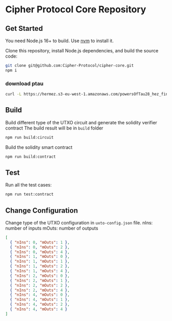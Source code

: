 # Cipher Protocol Core Repository

## Get Started

You need Node.js 16+ to build. Use [nvm](https://github.com/nvm-sh/nvm) to install it.

Clone this repository, install Node.js dependencies, and build the source code:

```bash
git clone git@github.com:Cipher-Protocol/cipher-core.git
npm i
```

### download ptau

```bash
curl -L https://hermez.s3-eu-west-1.amazonaws.com/powersOfTau28_hez_final_16.ptau --create-dirs -o ptau/pot16_final.ptau
```

## Build

Build different type of the UTXO circuit and generate the solidity verifier contract
The build result will be in `build` folder

```bash
npm run build:circuit
```

Build the solidity smart contract

```bash
npm run build:contract
```

## Test

Run all the test cases:

```bash
npm run test:contract
```

## Change Configuration

Change type of the UTXO configuration in `uxto-config.json` file.
nIns: number of inputs
mOuts: number of outputs

```json
[
  { "nIns": 0, "mOuts": 1 },
  { "nIns": 0, "mOuts": 2 },
  { "nIns": 0, "mOuts": 4 },
  { "nIns": 1, "mOuts": 0 },
  { "nIns": 1, "mOuts": 1 },
  { "nIns": 1, "mOuts": 2 },
  { "nIns": 1, "mOuts": 4 },
  { "nIns": 2, "mOuts": 0 },
  { "nIns": 2, "mOuts": 1 },
  { "nIns": 2, "mOuts": 2 },
  { "nIns": 2, "mOuts": 4 },
  { "nIns": 4, "mOuts": 0 },
  { "nIns": 4, "mOuts": 1 },
  { "nIns": 4, "mOuts": 2 },
  { "nIns": 4, "mOuts": 4 }
]
```
